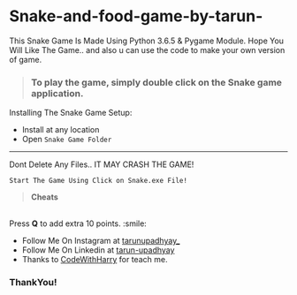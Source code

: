 # Snake-and-food-game-by-tarun-
This Snake Game Is Made Using Python 3.6.5 & Pygame Module.
Hope You Will Like The Game.. and also u can use the code to make your own version of game.
> ### To play the game, simply double click on the **Snake game application**.
Installing The Snake Game Setup:
<br>
* Install at any location
* Open ```Snake Game Folder```
---

Dont Delete Any Files.. IT MAY CRASH THE GAME!

```Start The Game Using Click on Snake.exe File!```


> **Cheats**
<br>
Press <b>Q</b> to add extra 10 points. :smile:

* Follow Me On Instagram at [tarunupadhyay_](https://www.instagram.com/tarunupadhayay_/)
* Follow Me On Linkedin at [tarun-upadhyay](https://www.linkedin.com/in/tarun-upadhayay-9a2a601a5/)
* Thanks to [CodeWithHarry](https://www.youtube.com/watch?v=_JWUPnq2g-8&list=PLu0W_9lII9ailUQcxEPZrWgDoL36BtPYb) for teach me.

### ThankYou!

